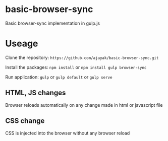 # basic-browser-sync
Basic browser-sync implementation in gulp.js

# Useage
Clone the repository:
`https://github.com/ajayak/basic-browser-sync.git`

Install the packages:
`npm install` or
`npm install gulp browser-sync`

Run application:
`gulp` or `gulp default` or `gulp serve`

## HTML, JS changes
Browser reloads automatically on any change made in html or javascript file

## CSS change
CSS is injected into the browser without any browser reload
